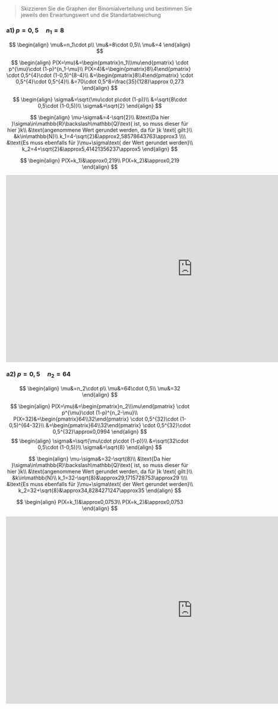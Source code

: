 >Skizzieren Sie die Graphen der Binomialverteilung und bestimmen Sie jeweils den Erwartungswert und die Standartabweichung

### a1) $p=0,5\quad n_1=8$
$$
\begin{align}
	\mu&=n_1\cdot p\\
	\mu&=8\cdot 0,5\\
	\mu&=4
\end{align}
$$

$$
\begin{align}
	P(X=\mu)&=\begin{pmatrix}n_1\\\mu\end{pmatrix}
	\cdot p^{\mu}\cdot (1-p)^{n_1-\mu}\\
	P(X=4)&=\begin{pmatrix}8\\4\end{pmatrix}
	\cdot 0,5^{4}\cdot (1-0,5)^{8-4}\\
	&=\begin{pmatrix}8\\4\end{pmatrix}
	\cdot 0,5^{4}\cdot 0,5^{4}\\
	&=70\cdot 0,5^8=\frac{35}{128}\approx 0,273
\end{align}
$$

$$
\begin{align}
	\sigma&=\sqrt{\mu\cdot p\cdot (1-p)}\\
	&=\sqrt{8\cdot 0,5\cdot (1-0,5)}\\
	\sigma&=\sqrt{2}
\end{align}
$$

$$
\begin{align}
	\mu-\sigma&=4-\sqrt{2}\\
	&\text{Da hier }\sigma\in\mathbb{R}\backslash\mathbb{Q}\text{ ist, so muss dieser für hier }k\\
	&\text{angenommene Wert gerundet werden, da für }k \text{ gilt:}\\
	&k\in\mathbb{N}\\
	k_1=4-\sqrt{2}&\approx2,58578643763\approx3
	\\\\
	&\text{Es muss ebenfalls für }\mu+\sigma\text{ der Wert gerundet werden}\\
	k_2=4+\sqrt{2}&\approx5,41421356237\approx5
\end{align}
$$

$$
\begin{align}
	P(X=k_1)&\approx0,219\\
	P(X=k_2)&\approx0,219
\end{align}
$$
<iframe src="https://www.desmos.com/calculator/o3eeiwu4ie?embed" width="1000" height="500" style="border: 1px solid #ccc" frameborder=0></iframe>

### a2) $p=0,5\quad n_2=64$
$$
\begin{align}
	\mu&=n_2\cdot p\\
	\mu&=64\cdot 0,5\\
	\mu&=32
\end{align}
$$

$$
\begin{align}
	P(X=\mu)&=\begin{pmatrix}n_2\\\mu\end{pmatrix}
	\cdot p^{\mu}\cdot (1-p)^{n_2-\mu}\\
	P(X=32)&=\begin{pmatrix}64\\32\end{pmatrix}
	\cdot 0,5^{32}\cdot (1-0,5)^{64-32}\\
	&=\begin{pmatrix}64\\32\end{pmatrix}
	\cdot 0,5^{32}\cdot 0,5^{32}\approx0,0994
\end{align}
$$
$$
\begin{align}
	\sigma&=\sqrt{\mu\cdot p\cdot (1-p)}\\
	&=\sqrt{32\cdot 0,5\cdot (1-0,5)}\\
	\sigma&=\sqrt{8}
\end{align}
$$

$$
\begin{align}
	\mu-\sigma&=32-\sqrt{8}\\
	&\text{Da hier }\sigma\in\mathbb{R}\backslash\mathbb{Q}\text{ ist, so muss dieser für hier }k\\
	&\text{angenommene Wert gerundet werden, da für }k \text{ gilt:}\\
	&k\in\mathbb{N}\\
	k_1=32-\sqrt{8}&\approx29,1715728753\approx29
	\\\\
	&\text{Es muss ebenfalls für }\mu+\sigma\text{ der Wert gerundet werden}\\
	k_2=32+\sqrt{8}&\approx34,8284271247\approx35
\end{align}
$$

$$
\begin{align}
	P(X=k_1)&\approx0,0753\\
	P(X=k_2)&\approx0,0753
\end{align}
$$

<iframe src="https://www.desmos.com/calculator/zuyoaa3csx?embed" width="1000" height="500" style="border: 1px solid #ccc" frameborder=0></iframe>